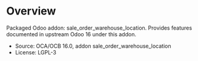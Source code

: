# Overview

Packaged Odoo addon: sale_order_warehouse_location. Provides features documented in upstream Odoo 16 under this addon.

- Source: OCA/OCB 16.0, addon sale_order_warehouse_location
- License: LGPL-3
